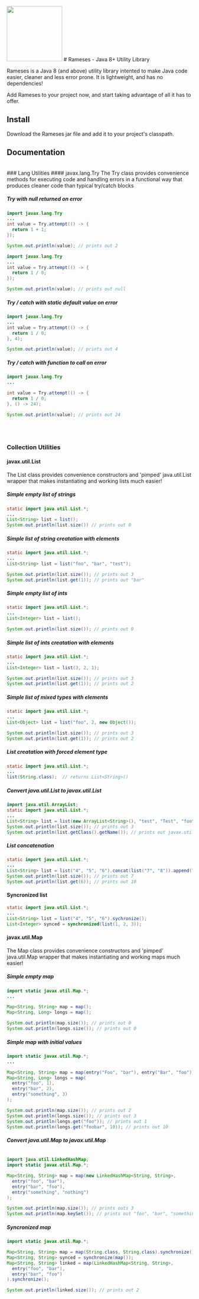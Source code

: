 <img src="http://www.clipartlord.com/wp-content/uploads/2013/01/king-tut.png" width="150px" />
# Rameses - Java 8+ Utility Library

Rameses is a Java 8 (and above) utility library intented to make Java code easier, cleaner and less error prone.  It is lightweight, and has no dependencies!  

Add Rameses to your project now, and start taking advantage of all it has to offer.

## Install
Download the Rameses jar file and add it to your project's classpath.

## Documentation
<br>
### Lang Utilities
#### javax.lang.Try
The Try class provides convenience methods for executing code and handling errors in a functional way that produces cleaner code than typical try/catch blocks

##### Try with null returned on error
```java
import javax.lang.Try
...
int value = Try.attempt(() -> {
  return 1 + 1;
});

System.out.println(value); // prints out 2
```
```java
import javax.lang.Try
...
int value = Try.attempt(() -> {
  return 1 / 0;
});

System.out.println(value); // prints out null
```

##### Try / catch with static default value on error
```java
import javax.lang.Try
...
int value = Try.attempt(() -> {
  return 1 / 0;
}, 4);

System.out.println(value); // prints out 4
```

##### Try / catch with function to call on error
```java
import javax.lang.Try
...

int value = Try.attempt(() -> {
  return 1 / 0;
}, () -> 24);

System.out.println(value); // prints out 24
```

<br><br>
### Collection Utilities
#### javax.util.List
The List class provides convenience constructors and 'pimped' java.util.List wrapper that makes instantiating and working lists much easier!

##### Simple empty list of strings
```java
static import java.util.List.*;
...
List<String> list = list();
System.out.println(list.size()) // prints out 0
```

##### Simple list of string creatation with elements
```java
static import java.util.List.*;
...
List<String> list = list("foo", "bar", "test");

System.out.println(list.size()); // prints out 3
System.out.println(list.get(1)); // prints out "bar"
```

##### Simple empty list of ints
```java
static import java.util.List.*;
...
List<Integer> list = list();

System.out.println(list.size()); // prints out 0
```

##### Simple list of ints creatation with elements
```java
static import java.util.List.*;
...
List<Integer> list = list(3, 2, 1);

System.out.println(list.size()); // prints out 3
System.out.println(list.get(1)); // prints out 2
```

##### Simple list of mixed types with elements
```java
static import java.util.List.*;
...
List<Object> list = list("foo", 2, new Object());

System.out.println(list.size()); // prints out 3
System.out.println(list.get(1)); // prints out 2
```

##### List creatation with forced element type
```java
static import java.util.List.*;
...
list(String.class);  // returns List<String>()
```

##### Convert java.util.List to javax.util.List
```java
import java.util.ArrayList;
static import java.util.List.*;
...
List<String> list = list(new ArrayList<String>(), "test", "Test", "foo");
System.out.println(list.size()); // prints out 3
System.out.println(list.getClass().getName()); // prints out javax.util.List
```

##### List concatenation
```java
static import java.util.List.*;
...
List<String> list = list("4", "5", "6").concat(list("7", "8")).append("9", "10")
System.out.println(list.size()); // prints out 7
System.out.println(list.get(6)); // prints out 10
```

#### Syncronized list
```java
static import java.util.List.*;
...
List<String> list = list("4", "5", "6").sychronize();
List<Integer> synced = synchronized(list(1, 2, 3));
```

#### javax.util.Map
The Map class provides convenience constructors and 'pimped' java.util.Map wrapper that makes instantiating and working maps much easier!

##### Simple empty map
```java
import static javax.util.Map.*;
...

Map<String, String> map = map();
Map<String, Long> longs = map();

System.out.println(map.size()); // prints out 0
System.out.println(longs.size()); // prints out 0
```

##### Simple map with initial values
```java
import static javax.util.Map.*;
...

Map<String, String> map = map(entry("Foo", "bar"), entry("Bar", "foo"));
Map<String, Long> longs = map(
  entry("foo", 1),
  entry("bar", 2),
  entry("something", 3)
);

System.out.println(map.size()); // prints out 2
System.out.println(longs.size()); // prints out 3
System.out.println(longs.get("foo")); // prints out 1
System.out.println(longs.get("foobar", 10)); // prints out 10
```

##### Convert java.util.Map to javax.util.Map
```java

import java.util.LinkedHashMap;
import static javax.util.Map.*;

Map<String, String> map = map(new LinkedHashMap<String, String>, 
  entry("foo", "bar"),
  entry("bar", "foo"),
  entry("something", "nothing")
);

System.out.println(map.size()); // prints outs 3
System.out.println(map.keySet()); // prints out "foo", "bar", "something" -- LinkedHashMap keeps key insertion order
```

##### Syncronized map
```java
import static javax.util.Map.*;

Map<String, String> map = map(String.class, String.class).synchronize();
Map<String, String> synced = synchronize(map());
Map<String, String> linked = map(LinkedHashMap<String, String>, 
  entry("foo", "bar"),
  entry("bar", "foo")
).synchronize();

System.out.println(linked.size()); // prints out 2
```
